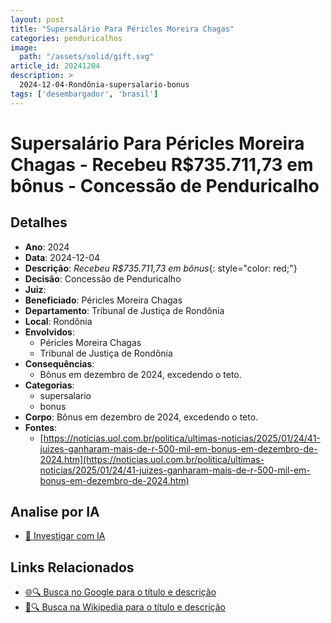 ```yaml
---
layout: post
title: "Supersalário Para Péricles Moreira Chagas"
categories: penduricalhos 
image:
  path: "/assets/solid/gift.svg"
article_id: 20241204
description: >
  2024-12-04-Rondônia-supersalario-bonus
tags: ['desembargador', 'brasil']
---
```


# Supersalário Para Péricles Moreira Chagas - Recebeu R$735.711,73 em bônus - Concessão de Penduricalho

## Detalhes
- **Ano**: 2024
- **Data**: 2024-12-04
- **Descrição**: <i class="fas fa-gavel"></i> *Recebeu R$735.711,73 em bônus*{: style="color: red;"}
- **Decisão**: Concessão de Penduricalho
- **Juiz**: 
- **Beneficiado**: Péricles Moreira Chagas
- **Departamento**: Tribunal de Justiça de Rondônia
- **Local**: Rondônia
- **Envolvidos**:
  - Péricles Moreira Chagas
  - Tribunal de Justiça de Rondônia
- **Consequências**:
  - Bônus em dezembro de 2024, excedendo o teto.
- **Categorias**:
  - supersalario
  - bonus
- **Corpo**: Bônus em dezembro de 2024, excedendo o teto.
- **Fontes**:
  - [https://noticias.uol.com.br/politica/ultimas-noticias/2025/01/24/41-juizes-ganharam-mais-de-r-500-mil-em-bonus-em-dezembro-de-2024.htm](https://noticias.uol.com.br/politica/ultimas-noticias/2025/01/24/41-juizes-ganharam-mais-de-r-500-mil-em-bonus-em-dezembro-de-2024.htm)

## Analise por IA
- [🤖 Investigar com IA](https://www.perplexity.ai/search?q=%22penduricalhos%20judiciais%20Brasil%22%20Supersal%C3%A1rio%20Para%20P%C3%A9ricles%20Moreira%20Chagas%20Recebeu%20R%24735.711%2C73%20em%20b%C3%B4nus%20Rond%C3%B4nia%202024-12-04%20%20P%C3%A9ricles%20Moreira%20Chagas)

## Links Relacionados
- [🌐🔍 Busca no Google para o título e descrição](https://www.google.com/search?q=%22penduricalhos%20judiciais%20Brasil%22%20Supersal%C3%A1rio%20Para%20P%C3%A9ricles%20Moreira%20Chagas%20Recebeu%20R%24735.711%2C73%20em%20b%C3%B4nus%20Rond%C3%B4nia%202024-12-04%20%20P%C3%A9ricles%20Moreira%20Chagas)
- [📖🔍 Busca na Wikipedia para o título e descrição](https://pt.wikipedia.org/w/index.php?search=%22penduricalhos%20judiciais%20Brasil%22%20Supersal%C3%A1rio%20Para%20P%C3%A9ricles%20Moreira%20Chagas%20Recebeu%20R%24735.711%2C73%20em%20b%C3%B4nus%20Rond%C3%B4nia%202024-12-04%20%20P%C3%A9ricles%20Moreira%20Chagas)

